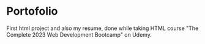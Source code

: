 # Portofolio
First html project and also my resume, done while taking HTML course "The Complete 2023 Web Development Bootcamp" on Udemy.
